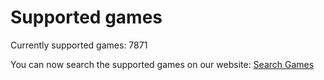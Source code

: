 # Supported games
Currently supported games: 7871
You can now search the supported games on our website: [Search Games](https://exatek.de/products/exa-game-booster)